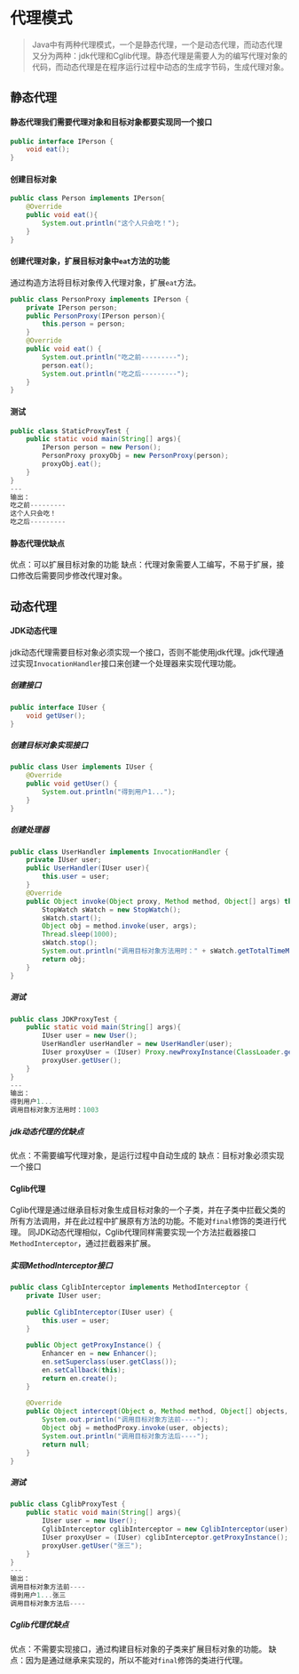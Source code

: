 # 代理模式

> Java中有两种代理模式，一个是静态代理，一个是动态代理，而动态代理又分为两种：jdk代理和Cglib代理。静态代理是需要人为的编写代理对象的代码，而动态代理是在程序运行过程中动态的生成字节码，生成代理对象。

## 静态代理

#### 静态代理我们需要代理对象和目标对象都要实现同一个接口
```java
public interface IPerson {
    void eat();
}
```
#### 创建目标对象
```java
public class Person implements IPerson{
    @Override
    public void eat(){
        System.out.println("这个人只会吃！");
    }
}
```
#### 创建代理对象，扩展目标对象中`eat`方法的功能
通过构造方法将目标对象传入代理对象，扩展`eat`方法。
```java
public class PersonProxy implements IPerson {
    private IPerson person;
    public PersonProxy(IPerson person){
        this.person = person;
    }
    @Override
    public void eat() {
        System.out.println("吃之前---------");
        person.eat();
        System.out.println("吃之后---------");
    }
}
```
#### 测试
```java
public class StaticProxyTest {
    public static void main(String[] args){
        IPerson person = new Person();
        PersonProxy proxyObj = new PersonProxy(person);
        proxyObj.eat();
    }
}
---
输出：
吃之前---------
这个人只会吃！
吃之后---------
```
#### 静态代理优缺点
优点：可以扩展目标对象的功能
缺点：代理对象需要人工编写，不易于扩展，接口修改后需要同步修改代理对象。

## 动态代理

#### JDK动态代理
jdk动态代理需要目标对象必须实现一个接口，否则不能使用jdk代理。jdk代理通过实现`InvocationHandler`接口来创建一个处理器来实现代理功能。

##### 创建接口
```java
public interface IUser {
    void getUser();
}
```
##### 创建目标对象实现接口
```java
public class User implements IUser {
    @Override
    public void getUser() {
        System.out.println("得到用户1...");
    }
}
```
##### 创建处理器
```java
public class UserHandler implements InvocationHandler {
    private IUser user;
    public UserHandler(IUser user){
        this.user = user;
    }
    @Override
    public Object invoke(Object proxy, Method method, Object[] args) throws Throwable {
        StopWatch sWatch = new StopWatch();
        sWatch.start();
        Object obj = method.invoke(user, args);
        Thread.sleep(1000);
        sWatch.stop();
        System.out.println("调用目标对象方法用时：" + sWatch.getTotalTimeMillis());
        return obj;
    }
}
```
##### 测试
```java
public class JDKProxyTest {
    public static void main(String[] args){
        IUser user = new User();
        UserHandler userHandler = new UserHandler(user);
        IUser proxyUser = (IUser) Proxy.newProxyInstance(ClassLoader.getSystemClassLoader(), new Class[]{IUser.class}, userHandler);
        proxyUser.getUser();
    }
}
---
输出：
得到用户1...
调用目标对象方法用时：1003
```
##### jdk动态代理的优缺点
优点：不需要编写代理对象，是运行过程中自动生成的
缺点：目标对象必须实现一个接口

#### Cglib代理
Cglib代理是通过继承目标对象生成目标对象的一个子类，并在子类中拦截父类的所有方法调用，并在此过程中扩展原有方法的功能。不能对`final`修饰的类进行代理。
同JDK动态代理相似，Cglib代理同样需要实现一个方法拦截器接口`MethodInterceptor`，通过拦截器来扩展。

##### 实现MethodInterceptor接口
```java
public class CglibInterceptor implements MethodInterceptor {
    private IUser user;
    
    public CglibInterceptor(IUser user) {
        this.user = user;
    }
    
    public Object getProxyInstance() {
        Enhancer en = new Enhancer();
        en.setSuperclass(user.getClass());
        en.setCallback(this);
        return en.create();
    }
    
    @Override
    public Object intercept(Object o, Method method, Object[] objects, MethodProxy methodProxy) throws Throwable {
        System.out.println("调用目标对象方法前----");
        Object obj = methodProxy.invoke(user, objects);
        System.out.println("调用目标对象方法后----");
        return null;
    }
}
```
##### 测试
```java
public class CglibProxyTest {
    public static void main(String[] args){
        IUser user = new User();
        CglibInterceptor cglibInterceptor = new CglibInterceptor(user);
        IUser proxyUser = (IUser) cglibInterceptor.getProxyInstance();
        proxyUser.getUser("张三");
    }
}
---
输出：
调用目标对象方法前----
得到用户1...张三
调用目标对象方法后----
```
##### Cglib代理优缺点
优点：不需要实现接口，通过构建目标对象的子类来扩展目标对象的功能。
缺点：因为是通过继承来实现的，所以不能对`final`修饰的类进行代理。